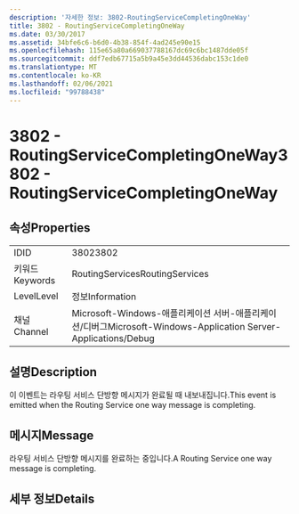```yaml
---
description: '자세한 정보: 3802-RoutingServiceCompletingOneWay'
title: 3802 - RoutingServiceCompletingOneWay
ms.date: 03/30/2017
ms.assetid: 34bfe6c6-b6d0-4b38-854f-4ad245e90e15
ms.openlocfilehash: 115e65a80a669037788167dc69c6bc1487dde05f
ms.sourcegitcommit: ddf7edb67715a5b9a45e3dd44536dabc153c1de0
ms.translationtype: MT
ms.contentlocale: ko-KR
ms.lasthandoff: 02/06/2021
ms.locfileid: "99788438"
---
```

# <a name="3802---routingservicecompletingoneway"></a><span data-ttu-id="56962-103">3802 - RoutingServiceCompletingOneWay</span><span class="sxs-lookup"><span data-stu-id="56962-103">3802 - RoutingServiceCompletingOneWay</span></span>

## <a name="properties"></a><span data-ttu-id="56962-104">속성</span><span class="sxs-lookup"><span data-stu-id="56962-104">Properties</span></span>  
  
|||  
|-|-|  
|<span data-ttu-id="56962-105">ID</span><span class="sxs-lookup"><span data-stu-id="56962-105">ID</span></span>|<span data-ttu-id="56962-106">3802</span><span class="sxs-lookup"><span data-stu-id="56962-106">3802</span></span>|  
|<span data-ttu-id="56962-107">키워드</span><span class="sxs-lookup"><span data-stu-id="56962-107">Keywords</span></span>|<span data-ttu-id="56962-108">RoutingServices</span><span class="sxs-lookup"><span data-stu-id="56962-108">RoutingServices</span></span>|  
|<span data-ttu-id="56962-109">Level</span><span class="sxs-lookup"><span data-stu-id="56962-109">Level</span></span>|<span data-ttu-id="56962-110">정보</span><span class="sxs-lookup"><span data-stu-id="56962-110">Information</span></span>|  
|<span data-ttu-id="56962-111">채널</span><span class="sxs-lookup"><span data-stu-id="56962-111">Channel</span></span>|<span data-ttu-id="56962-112">Microsoft-Windows-애플리케이션 서버-애플리케이션/디버그</span><span class="sxs-lookup"><span data-stu-id="56962-112">Microsoft-Windows-Application Server-Applications/Debug</span></span>|  
  
## <a name="description"></a><span data-ttu-id="56962-113">설명</span><span class="sxs-lookup"><span data-stu-id="56962-113">Description</span></span>  

 <span data-ttu-id="56962-114">이 이벤트는 라우팅 서비스 단방향 메시지가 완료될 때 내보내집니다.</span><span class="sxs-lookup"><span data-stu-id="56962-114">This event is emitted when the Routing Service one way message is completing.</span></span>  
  
## <a name="message"></a><span data-ttu-id="56962-115">메시지</span><span class="sxs-lookup"><span data-stu-id="56962-115">Message</span></span>  

 <span data-ttu-id="56962-116">라우팅 서비스 단방향 메시지를 완료하는 중입니다.</span><span class="sxs-lookup"><span data-stu-id="56962-116">A Routing Service one way message is completing.</span></span>  
  
## <a name="details"></a><span data-ttu-id="56962-117">세부 정보</span><span class="sxs-lookup"><span data-stu-id="56962-117">Details</span></span>
